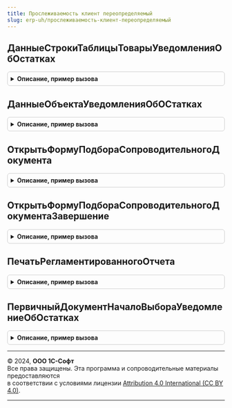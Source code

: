 ```yaml
---
title: Прослеживаемость клиент переопределяемый
slug: erp-uh/прослеживаемость-клиент-переопределяемый
---
```



## ДанныеСтрокиТаблицыТоварыУведомленияОбОстатках
<details style="margin: 1em 0; padding: 0.5em; border: 1px solid #ccc; border-radius: 6px;">

<summary style="font-weight: bold; cursor: pointer;">Описание, пример вызова</summary>

```bsl

// Процедура вызывается при выборе номенклатуры в документе
// Уведомление об остатках прослеживаемых товаров
//
// Параметры:
//
// ДанныеСтрокиТаблицы - Структура - данные которые заполняются с текущей строки таблицы товаров
//          * Номенклатура - СправочникСсылка.Номенклатура - Номеклатура
//          * ЕдиницаИзмерения - ОпределяемыйТип.ЕдиницаИзмерения -  Единица измерения
//          * Количество - Число - Количество
//          * КодОКПД2 - СправочникСсылка.КлассификаторОКПД2 - ОКПД2
//          * ЕдиницаИзмеренияПрослеживаемости - ОпределяемыйТип.ЕдиницаИзмерения - Единица измерения прослеживаемости
//          * КоличествоПрослеживаемости - Число -Количество по прослеживаемости
//          * Сумма - Число - Сумма
//
Процедура ДанныеСтрокиТаблицыТоварыУведомленияОбОстатках(ДанныеСтрокиТаблицы) Экспорт
```

Пример вызова
```bsl
ПрослеживаемостьКлиентПереопределяемый.ДанныеСтрокиТаблицыТоварыУведомленияОбОстатках(ДанныеСтрокиТаблицы) 
```
</details>

## ДанныеОбъектаУведомленияОбОСтатках
<details style="margin: 1em 0; padding: 0.5em; border: 1px solid #ccc; border-radius: 6px;">

<summary style="font-weight: bold; cursor: pointer;">Описание, пример вызова</summary>

```bsl

// Процедура вызывается при выборе номенклатуры в документе
// Уведомление об остатках прослеживаемых товаров
//
// Параметры:
//
// ДанныеОбъекта - Структура - данные, которые заполняются с шапки объекта
//         * КодТНВЭД - СправочникСсылка.КлассификаторТНВЭД - Код ТНВЭД
//
Процедура ДанныеОбъектаУведомленияОбОСтатках(ДанныеОбъекта) Экспорт
```

Пример вызова
```bsl
ПрослеживаемостьКлиентПереопределяемый.ДанныеОбъектаУведомленияОбОСтатках(ДанныеОбъекта) 
```
</details>

## ОткрытьФормуПодбораСопроводительногоДокумента
<details style="margin: 1em 0; padding: 0.5em; border: 1px solid #ccc; border-radius: 6px;">

<summary style="font-weight: bold; cursor: pointer;">Описание, пример вызова</summary>

```bsl

// Процедура вызывается при выборе сопроводительного документа в табличной части Товары
// Уведомление о перемещении прослеживаемых товаров
//
// Параметры:
//
// Форма - ФормаКлиентскогоПриложения - Форма объекта
// ТекущиеДанные - ДанныеФормыЭлементКоллекции - Текущие данные таблицы Контрагенты
//
Процедура ОткрытьФормуПодбораСопроводительногоДокумента(Форма, ТекущиеДанные) Экспорт
```

Пример вызова
```bsl
ПрослеживаемостьКлиентПереопределяемый.ОткрытьФормуПодбораСопроводительногоДокумента(Форма, ТекущиеДанные) 
```
</details>

## ОткрытьФормуПодбораСопроводительногоДокументаЗавершение
<details style="margin: 1em 0; padding: 0.5em; border: 1px solid #ccc; border-radius: 6px;">

<summary style="font-weight: bold; cursor: pointer;">Описание, пример вызова</summary>

```bsl

Процедура ОткрытьФормуПодбораСопроводительногоДокументаЗавершение(ТипДокумента, ДополнительныеПараметры) Экспорт
```

Пример вызова
```bsl
ПрослеживаемостьКлиентПереопределяемый.ОткрытьФормуПодбораСопроводительногоДокументаЗавершение(ТипДокумента, ДополнительныеПараметры) 
```
</details>

## ПечатьРегламентированногоОтчета
<details style="margin: 1em 0; padding: 0.5em; border: 1px solid #ccc; border-radius: 6px;">

<summary style="font-weight: bold; cursor: pointer;">Описание, пример вызова</summary>

```bsl

// Процедура выполняет печать документов: УведомлениеОбОстаткахПрослеживаемыхТоваров,
// УведомлениеОВвозеПрослеживаемыхТоваров, УведомлениеОПеремещенииПрослеживаемыхТоваров
// из формы 1С-отчетность вкладка отчеты
//
// Параметры:
// Ссылка - ДокументСсылка - Ссылка на документ уведомления
// СтандартнаяОбработка - Булево - признак стандартной обработки
//
Процедура ПечатьРегламентированногоОтчета(Ссылка, СтандартнаяОбработка) Экспорт
```

Пример вызова
```bsl
ПрослеживаемостьКлиентПереопределяемый.ПечатьРегламентированногоОтчета(Ссылка, СтандартнаяОбработка) 
```
</details>

## ПервичныйДокументНачалоВыбораУведомлениеОбОстатках
<details style="margin: 1em 0; padding: 0.5em; border: 1px solid #ccc; border-radius: 6px;">

<summary style="font-weight: bold; cursor: pointer;">Описание, пример вызова</summary>

```bsl

// Процедура открывает форму выбора первичного документа
//
// Параметры:
//
// Форма - ФормаКлиентскогоПриложения - Форма объекта
//
Процедура ПервичныйДокументНачалоВыбораУведомлениеОбОстатках(ВидОперации, Форма) Экспорт
```

Пример вызова
```bsl
ПрослеживаемостьКлиентПереопределяемый.ПервичныйДокументНачалоВыбораУведомлениеОбОстатках(ВидОперации, Форма) 
```
</details>

---

© 2024, **ООО 1С-Софт**  
Все права защищены. Эта программа и сопроводительные материалы предоставляются  
в соответствии с условиями лицензии [Attribution 4.0 International (CC BY 4.0)](https://creativecommons.org/licenses/by/4.0/legalcode).

---
